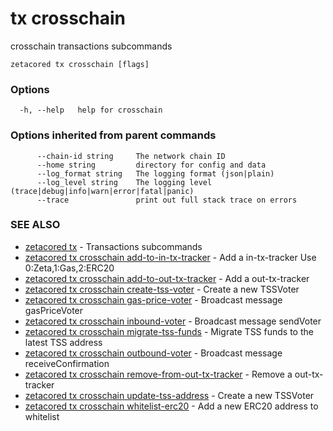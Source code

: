 # tx crosschain

crosschain transactions subcommands

```
zetacored tx crosschain [flags]
```

### Options

```
  -h, --help   help for crosschain
```

### Options inherited from parent commands

```
      --chain-id string     The network chain ID
      --home string         directory for config and data 
      --log_format string   The logging format (json|plain) 
      --log_level string    The logging level (trace|debug|info|warn|error|fatal|panic) 
      --trace               print out full stack trace on errors
```

### SEE ALSO

* [zetacored tx](zetacored_tx.md)	 - Transactions subcommands
* [zetacored tx crosschain add-to-in-tx-tracker](zetacored_tx_crosschain_add-to-in-tx-tracker.md)	 - Add a in-tx-tracker 
				Use 0:Zeta,1:Gas,2:ERC20
* [zetacored tx crosschain add-to-out-tx-tracker](zetacored_tx_crosschain_add-to-out-tx-tracker.md)	 - Add a out-tx-tracker
* [zetacored tx crosschain create-tss-voter](zetacored_tx_crosschain_create-tss-voter.md)	 - Create a new TSSVoter
* [zetacored tx crosschain gas-price-voter](zetacored_tx_crosschain_gas-price-voter.md)	 - Broadcast message gasPriceVoter
* [zetacored tx crosschain inbound-voter](zetacored_tx_crosschain_inbound-voter.md)	 - Broadcast message sendVoter
* [zetacored tx crosschain migrate-tss-funds](zetacored_tx_crosschain_migrate-tss-funds.md)	 - Migrate TSS funds to the latest TSS address
* [zetacored tx crosschain outbound-voter](zetacored_tx_crosschain_outbound-voter.md)	 - Broadcast message receiveConfirmation
* [zetacored tx crosschain remove-from-out-tx-tracker](zetacored_tx_crosschain_remove-from-out-tx-tracker.md)	 - Remove a out-tx-tracker
* [zetacored tx crosschain update-tss-address](zetacored_tx_crosschain_update-tss-address.md)	 - Create a new TSSVoter
* [zetacored tx crosschain whitelist-erc20](zetacored_tx_crosschain-whitelist-erc20.md) - Add a new ERC20 address to whitelist
